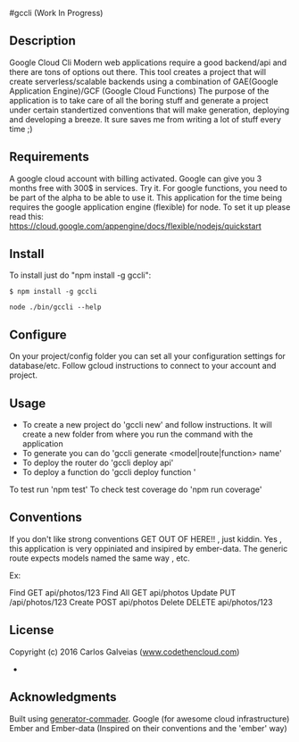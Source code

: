 #gccli (Work In Progress)

## Description

Google Cloud Cli 
Modern web applications require a good backend/api and there are tons of options out there. This tool creates a project that will create serverless/scalable backends using a combination of GAE(Google Application Engine)/GCF (Google Cloud Functions)
The purpose of the application is to take care of all the boring stuff and generate a project under certain standertized conventions that will make generation, deploying and developing a breeze. It sure saves me from writing a lot of stuff every time ;)

## Requirements

A google cloud account with billing activated. Google can give you 3 months free with 300$ in services. Try it.
For google functions, you need to be part of the alpha to be able to use it.
This application for the time being requires the google application engine (flexible) for node. To set it up
please read this:
https://cloud.google.com/appengine/docs/flexible/nodejs/quickstart

## Install

To install just do "npm install -g gccli":

```
$ npm install -g gccli
```

```node ./bin/gccli --help```

## Configure

On your project/config folder you can set all your configuration settings for database/etc.
Follow gcloud instructions to connect to your account and project.

## Usage

* To create a new project do 'gccli new' and follow instructions.
  It will create a new folder from where you run the command with the application
* To generate you can do 'gccli generate <model|route|function> name'
* To deploy the router do 'gccli deploy api'
* To deploy a function do 'gccli deploy function <function-name> <trigger>'

To test run 'npm test'
To check test coverage do 'npm run coverage'

## Conventions

If you don't like strong conventions GET OUT OF HERE!! , just kiddin. 
Yes , this application is very oppiniated and insipired by ember-data. The generic route expects models named the same way , etc.

Ex:

Find	GET	api/photos/123
Find All	GET	api/photos
Update	PUT	/api/photos/123
Create	POST	api/photos
Delete	DELETE	api/photos/123

## License

Copyright (c) 2016 Carlos Galveias (www.codethencloud.com)

-

## Acknowledgments
Built using [generator-commader](https://github.com/Hypercubed/generator-commander).
Google (for awesome cloud infrastructure)
Ember and Ember-data (Inspired on their conventions and the 'ember' way)

